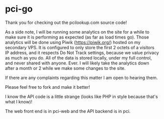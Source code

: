 # pci-go
Thank you for checking out the pcilookup.com source code!

As a side note, I will be running some analytics on the site for a while to make sure it is performing as expected (as far as load times go).
Those analytics will be done using Piwik (https://piwik.org/) hosted on my secondary VPS. It is configured to only store the first 2 octets of a visitors IP address, and it respects Do Not Track settings, because we value privacy as much as you do. All of the data is stored locally, under my full control, and never shared with anyone. Ever. I will likely take the analytics down after a month or 2 while we make some changes to the site.

If there are any complaints regarding this matter I am open to hearing them.

Please feel free to fork and make it better! 

I know the API code is a little strange (looks like PHP in style because that's what I know)!

The web front end is in pci-web and the API backend is in pci.
